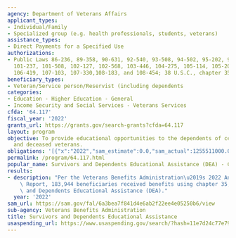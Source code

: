 ```yaml
---
agency: Department of Veterans Affairs
applicant_types:
- Individual/Family
- Specialized group (e.g. health professionals, students, veterans)
assistance_types:
- Direct Payments for a Specified Use
authorizations:
- Public Laws 86-236, 89-358, 90-631, 92-540, 93-508, 94-502, 95-202, 96-466, 98-460,
  101-237, 101-508, 102-127, 102-568, 103-446, 104-275, 105-114, 105-206, 106-117,
  106-419, 107-103, 107-330,108-183, and 108-454; 38 U.S.C., chapter 35.
beneficiary_types:
- Veteran/Service person/Reservist (including dependents
categories:
- Education - Higher Education - General
- Income Security and Social Services - Veterans Services
cfda: '64.117'
fiscal_year: '2022'
grants_url: https://grants.gov/search-grants?cfda=64.117
layout: program
objective: To provide educational opportunities to the dependents of certain disabled
  and deceased veterans.
obligations: '[{"x":"2022","sam_estimate":0.0,"sam_actual":1255511000.0,"usa_spending_actual":1279442119.0},{"x":"2023","sam_estimate":1505373000.0,"sam_actual":0.0,"usa_spending_actual":1316801433.0},{"x":"2024","sam_estimate":1910477000.0,"sam_actual":0.0,"usa_spending_actual":0.0}]'
permalink: /program/64.117.html
popular_name: Survivors and Dependents Educational Assistance (DEA) - Chapter 35
results:
- description: "Per the Veterans Benefits Administration\u2019s 2022 Annual Benefits\
    \ Report, 183,944 beneficiaries received benefits using chapter 35, Survivors\
    \ and Dependents Educational Assistance (DEA)."
  year: '2022'
sam_url: https://sam.gov/fal/6a3bea7f841d4e6ab2f22ee4e05250b6/view
sub-agency: Veterans Benefits Administration
title: Survivors and Dependents Educational Assistance
usaspending_url: https://www.usaspending.gov/search/?hash=11e7d24c77e791d3049c135392c4e4e5
---
```

